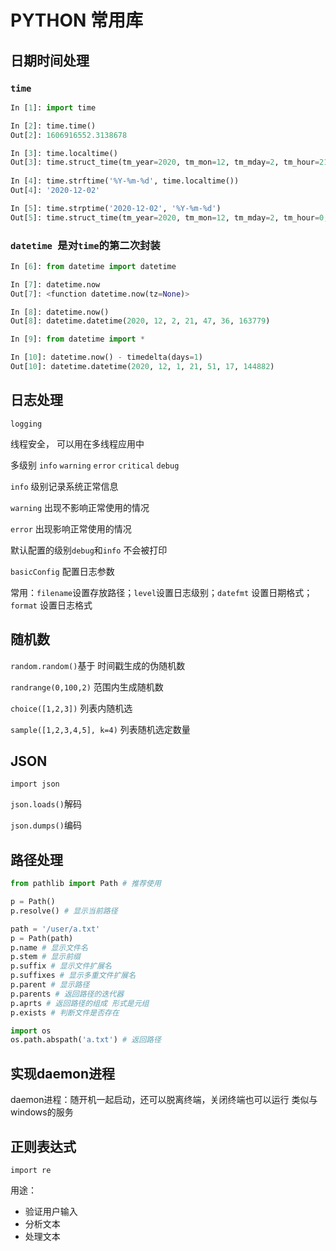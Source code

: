 # PYTHON 常用库

## 日期时间处理

### `time`

```python
In [1]: import time

In [2]: time.time()
Out[2]: 1606916552.3138678

In [3]: time.localtime()
Out[3]: time.struct_time(tm_year=2020, tm_mon=12, tm_mday=2, tm_hour=21, tm_min=44, tm_sec=1, tm_wday=2, tm_yday=337, tm_isdst=0)
    
In [4]: time.strftime('%Y-%m-%d', time.localtime())
Out[4]: '2020-12-02'

In [5]: time.strptime('2020-12-02', '%Y-%m-%d')
Out[5]: time.struct_time(tm_year=2020, tm_mon=12, tm_mday=2, tm_hour=0, tm_min=0, tm_sec=0, tm_wday=2, tm_yday=337, tm_isdst=-1)
```

### `datetime `是对`time`的第二次封装

```python
In [6]: from datetime import datetime

In [7]: datetime.now
Out[7]: <function datetime.now(tz=None)>

In [8]: datetime.now()
Out[8]: datetime.datetime(2020, 12, 2, 21, 47, 36, 163779)

In [9]: from datetime import *

In [10]: datetime.now() - timedelta(days=1)
Out[10]: datetime.datetime(2020, 12, 1, 21, 51, 17, 144882)
```

## 日志处理

`logging`

线程安全， 可以用在多线程应用中

多级别 `info` `warning` `error` `critical` `debug` 

`info` 级别记录系统正常信息

`warning` 出现不影响正常使用的情况

`error` 出现影响正常使用的情况

默认配置的级别`debug`和`info` 不会被打印

 `basicConfig` 配置日志参数

常用：`filename`设置存放路径；`level`设置日志级别；`datefmt` 设置日期格式；`format` 设置日志格式

## 随机数

`random.random()`基于 时间戳生成的伪随机数

`randrange(0,100,2)` 范围内生成随机数

`choice([1,2,3])` 列表内随机选

`sample([1,2,3,4,5], k=4)` 列表随机选定数量

## JSON

`import json`

`json.loads()`解码

`json.dumps()`编码

## 路径处理

```python
from pathlib import Path # 推荐使用

p = Path()
p.resolve() # 显示当前路径

path = '/user/a.txt'
p = Path(path)
p.name # 显示文件名
p.stem # 显示前缀
p.suffix # 显示文件扩展名
p.suffixes # 显示多重文件扩展名
p.parent # 显示路径
p.parents # 返回路径的迭代器
p.aprts # 返回路径的组成 形式是元组
p.exists # 判断文件是否存在
```

```python
import os
os.path.abspath('a.txt') # 返回路径
```

## 实现daemon进程

daemon进程：随开机一起启动，还可以脱离终端，关闭终端也可以运行 类似与windows的服务

## 正则表达式

`import re` 

用途：

- 验证用户输入
- 分析文本
- 处理文本